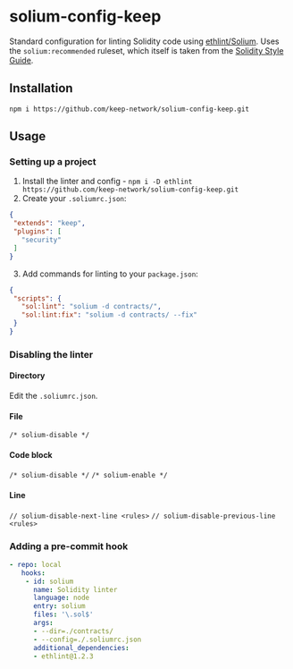 # solium-config-keep

Standard configuration for linting Solidity code using [ethlint/Solium](https://github.com/duaraghav8/Ethlint). Uses the `solium:recommended` ruleset, which itself is taken from the [Solidity Style Guide](https://solidity.readthedocs.io/en/v0.5.9/style-guide.html).

## Installation

`npm i https://github.com/keep-network/solium-config-keep.git`

## Usage

### Setting up a project

 1. Install the linter and config - `npm i -D ethlint https://github.com/keep-network/solium-config-keep.git`
 2. Create your `.soliumrc.json`:
 ```json
{
  "extends": "keep",
  "plugins": [
    "security"
  ]
}
 ```
 3. Add commands for linting to your `package.json`:
 ```json
{
  "scripts": {
    "sol:lint": "solium -d contracts/",
    "sol:lint:fix": "solium -d contracts/ --fix"
  }
}
 ```

### Disabling the linter
#### Directory
Edit the `.soliumrc.json`.

#### File
`/* solium-disable */`

#### Code block
`/* solium-disable */`
`/* solium-enable */`

#### Line
`// solium-disable-next-line <rules>`
`// solium-disable-previous-line <rules>`


### Adding a pre-commit hook
```yaml
- repo: local
   hooks:
    - id: solium
      name: Solidity linter
      language: node
      entry: solium
      files: '\.sol$'
      args:
      - --dir=./contracts/
      - --config=./.soliumrc.json
      additional_dependencies:
      - ethlint@1.2.3
```
